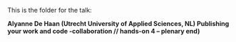 This is the folder for the talk:

**Alyanne De Haan (Utrecht University of Applied Sciences, NL)
Publishing your work and code -collaboration // hands-on 4 – plenary end)**
